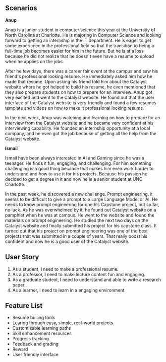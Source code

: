 Scenarios
---------

**Anup**

Anup is a junior student in computer science this year at the University of North Carolina at Charlotte. He is majoring in Computer Science and looking forward to getting an internship in the IT department. He is eager to get some experience in the professional field so that the transition to being a full-time job becomes easier for him in the future. But he is at a loss because he did not realize that he doesn't even have a resume to upload when he applies on the jobs.

After he few days, there was a career fair event at the campus and saw his friend's professional looking resume. He immediately asked him how he made that resume. Upon asking his friend told him about the Catalyst website where he got helped to build his resume, he even mentioned that they also prepare students on how to prepare for an interview. Anup got very excited and went to the Catalyst website. He found out that the user interface of the Catalyst website is very friendly and found a few resumes template and videos on how to make it professional looking resume.

In the next week, Anup was watching and learning on how to prepare for an interview from the Catalyst website and he became very confident at his interviewing capability. He founded an internship opportunity at a local company, and he even got the job because of getting all the help from the Catalyst website.

**Ismail**

Ismail have been always interested in AI and Gaming since he was a teenager. He finds it fun, engaging, and challenging. For him something challenging is a good thing because that makes him even work harder to understand and how to use it for his projects. Because his passion he decided to get a degree in it and now he is a senior student at UNC Charlotte.

In the past week, he discovered a new challenge. Prompt engineering, it seems to be difficult to give a prompt to a Large Language Model or AI. He needs to know prompt engineering for one his Capstone project, but so far, no luck. As he was overwhelmed by it, he found out Catalyst website on a pamphlet when he was at campus. He went to the website and found the materials on prompt engineering. He studied the next two days on the Catalyst website and finally submitted his project for his capstone class. It turned out that his project on prompt engineering was one of the best projects that was submitted in a couple of years. That really boost his confident and now he is a good user of the Catalyst website.


User Story
----------

1.	As a student, I need to make a professional resume. 
2.	 As a professor, I need to make lecture content fun and engaging. 
3.	As a graduate student, I need to understand and able to write a research paper. 
4.	As a learner, I need to learn in a engaging environment

Feature List
------------

*   Resume builing tools
*   Learing through easy, simple, real-world projects
*   Customizable learning paths
*   Skill enhancement resources
*   Progress tracking
*   Feedback and grading
*   Reward
*   User friendly interface